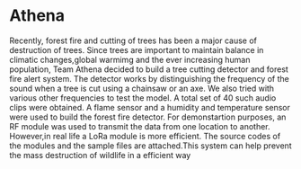 # Athena
Recently, forest fire and cutting of trees has been a major cause of destruction of trees. Since trees are important to maintain balance in climatic changes,global warmimg and the ever increasing human population, Team Athena decided to build a tree cutting detector and forest fire alert system. The detector works by distinguishing the frequency of the sound when a tree is cut using a chainsaw or an axe. We also tried with various other frequencies to test the model. A total set of 40 such audio clips were obtained. A flame sensor and a humidity and temperature sensor were used to build the forest fire detector. For demonstartion purposes, an RF module was used to transmit the data from one location to another. However,in real life a LoRa module is more efficient. The source codes of the modules and the sample files are attached.This system can help prevent the mass destruction of wildlife in a efficient way
